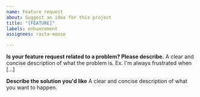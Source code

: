 ```yaml
---
name: Feature request
about: Suggest an idea for this project
title: "[FEATURE]"
labels: enhancement
assignees: rasta-mouse

---
```


**Is your feature request related to a problem? Please describe.**
A clear and concise description of what the problem is. Ex. I'm always frustrated when [...]

**Describe the solution you'd like**
A clear and concise description of what you want to happen.
